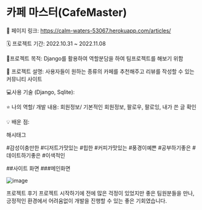 # 카페 마스터(CafeMaster)

📌 페이지 링크: https://calm-waters-53067.herokuapp.com/articles/

🗓 프로젝트 기간: 2022.10.31 ~ 2022.11.08

🚩프로젝트 목적: Django를 활용하여 역할분담을 하여 팀프로젝트를 해보기 위함

🧾 프로젝트 설명: 사용자들이 원하는 종류의 카페를 추천해주고 리뷰를 작성할 수 있는 커뮤니티 사이트

💻사용 기술 (Django, Sqlite):

⭐ 나의 역할/ 개발 내용: 회원정보/ 기본적인 회원정보, 팔로우, 팔로잉, 내가 쓴 글 확인

💡 배운 점:

해시태그

#감성이충만한 #디저트가맛있는 #힙한 #커피가맛있는 #풍경이예쁜 #공부하기좋은 #데이트하기좋은 #이색적인

##사이트 화면
###메인화면

![image](https://user-images.githubusercontent.com/75982468/204125525-d7370a54-b686-4a13-baa4-13bf5c538a7d.png)






프로젝트 후기
프로젝트 시작하기에 전에 많은 걱정이 있었지만 좋은 팀원분들을 만나, 긍정적인 환경에서 어려움없이 개발을 진행할 수 있는 좋은 기회였습니다.

